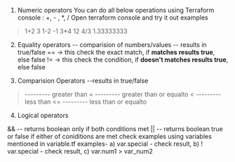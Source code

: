 1. Numeric operators
You can do all below operations using Terraform console : +, - , *, /
Open terraform console and try it out
examples
> 1+2
3
> 1-2
-1
> 3*4
12
> 4/3
1.33333333
> 

2. Equality operators -- comparision of numbers/values -- results in true/false
== -> this check the exact match, if **matches results true**, else false
!= -> this check the condition, if **doesn't matches results true**, else false


3. Comparision Operators --results in true/false

>  --------- greater than
>= --------- greater than or equalto
<  --------- less than
<= --------- less than or equalto

4. Logical operators

&& -- returns boolean only if both conditions met
|| -- returns boolean true or false if either of coniditions are met
check examples using variables mentioned in variable.tf
examples- a) var.special - check result, 
          b) ! var.special - check result,
          c) var.num1 > var_num2